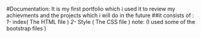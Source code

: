 #Documentation:
It is my first portfolio which i used it to review my achievments and the projects which i will do in the future
##it consists of : 
_1-_ index( The HTML file )
_2-_ Style ( The CSS file )
note: (I used some of the bootstrap files )

